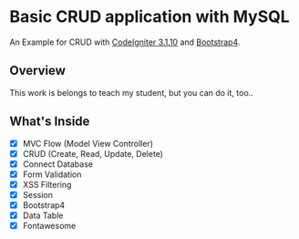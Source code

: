 # Basic CRUD application with MySQL
An Example for CRUD with [CodeIgniter 3.1.10](https://codeigniter.com/) and [Bootstrap4](https://getbootstrap.com).

## Overview
This work is belongs to teach my student, but you can do it, too..

## What's Inside
- [x] MVC Flow (Model View Controller)
- [x] CRUD (Create, Read, Update, Delete)
- [x] Connect Database
- [x] Form Validation
- [x] XSS Filtering
- [x] Session
- [x] Bootstrap4
- [x] Data Table
- [x] Fontawesome
